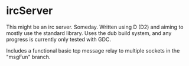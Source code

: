 # ircServer
This might be an irc server. Someday.
Written using D (D2) and aiming to mostly use the standard library.
Uses the dub build system, and any progress is currently only tested with GDC.

Includes a functional basic tcp message relay to multiple sockets in the "msgFun" branch.
